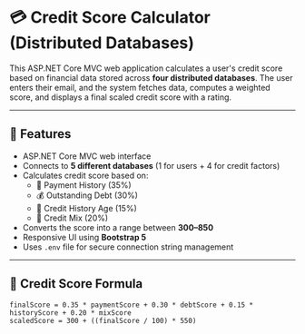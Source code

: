 # 💳 Credit Score Calculator (Distributed Databases)

This ASP.NET Core MVC web application calculates a user's credit score based on financial data stored across **four distributed databases**. The user enters their email, and the system fetches data, computes a weighted score, and displays a final scaled credit score with a rating.

---

## 🚀 Features

- ASP.NET Core MVC web interface
- Connects to **5 different databases** (1 for users + 4 for credit factors)
- Calculates credit score based on:
  - 🧾 Payment History (35%)
  - 💰 Outstanding Debt (30%)
  - 📆 Credit History Age (15%)
  - 🧠 Credit Mix (20%)
- Converts the score into a range between **300–850**
- Responsive UI using **Bootstrap 5**
- Uses `.env` file for secure connection string management

---

## 🧮 Credit Score Formula

```text
finalScore = 0.35 * paymentScore + 0.30 * debtScore + 0.15 * historyScore + 0.20 * mixScore
scaledScore = 300 + ((finalScore / 100) * 550)
